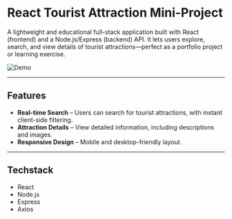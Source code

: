 # React Tourist Attraction Mini-Project

A lightweight and educational full-stack application built with React (frontend) and a Node.js/Express (backend) API. It lets users explore, search, and view details of tourist attractions—perfect as a portfolio project or learning exercise.

![Demo]([https://res.cloudinary.com/dhyyl3snm/image/upload/v1749737296/Screenshot_2025-06-12_210721_sn5kef.png](https://res.cloudinary.com/dn2gszsoj/image/upload/v1757321225/Tourist_jt1lk4.jpg))

---

##  Features

- **Real-time Search** – Users can search for tourist attractions, with instant client-side filtering.
- **Attraction Details** – View detailed information, including descriptions and images.
- **Responsive Design** – Mobile and desktop-friendly layout.

---

## Techstack 

- React
- Node.js
- Express
- Axios
